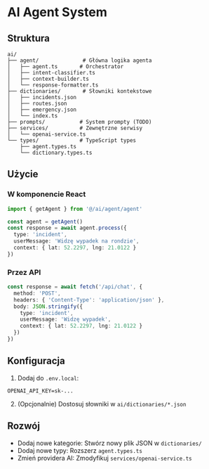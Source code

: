 # AI Agent System

## Struktura

```
ai/
├── agent/              # Główna logika agenta
│   ├── agent.ts       # Orchestrator
│   ├── intent-classifier.ts
│   ├── context-builder.ts
│   └── response-formatter.ts
├── dictionaries/       # Słowniki kontekstowe
│   ├── incidents.json
│   ├── routes.json
│   ├── emergency.json
│   └── index.ts
├── prompts/           # System prompty (TODO)
├── services/          # Zewnętrzne serwisy
│   └── openai-service.ts
└── types/             # TypeScript types
    ├── agent.types.ts
    └── dictionary.types.ts
```

## Użycie

### W komponencie React

```typescript
import { getAgent } from '@/ai/agent/agent'

const agent = getAgent()
const response = await agent.process({
  type: 'incident',
  userMessage: 'Widzę wypadek na rondzie',
  context: { lat: 52.2297, lng: 21.0122 }
})
```

### Przez API

```typescript
const response = await fetch('/api/chat', {
  method: 'POST',
  headers: { 'Content-Type': 'application/json' },
  body: JSON.stringify({
    type: 'incident',
    userMessage: 'Widzę wypadek',
    context: { lat: 52.2297, lng: 21.0122 }
  })
})
```

## Konfiguracja

1. Dodaj do `.env.local`:
```
OPENAI_API_KEY=sk-...
```

2. (Opcjonalnie) Dostosuj słowniki w `ai/dictionaries/*.json`

## Rozwój

- Dodaj nowe kategorie: Stwórz nowy plik JSON w `dictionaries/`
- Dodaj nowe typy: Rozszerz `agent.types.ts`
- Zmień providera AI: Zmodyfikuj `services/openai-service.ts`
